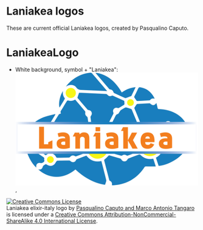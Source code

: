 Laniakea logos
==============

These are current official Laniakea logos, created by Pasqualino Caputo.

# LaniakeaLogo

* White background, symbol + "Laniakea":
    [<img src="/laniakea/laniakea_logo_def.png" alt="Laniakea Logo, white background" />](/laniakea/laniakea_logo_def.png),


<a rel="license" href="http://creativecommons.org/licenses/by-nc-sa/4.0/"><img alt="Creative Commons License" style="border-width:0" src="https://i.creativecommons.org/l/by-nc-sa/4.0/88x31.png" /></a><br /><span xmlns:dct="http://purl.org/dc/terms/" property="dct:title">Laniakea elixir-italy logo</span> by <a xmlns:cc="http://creativecommons.org/ns#" href="https://github.com/Laniakea-elixir-it/branding/tree/master/laniakea" property="cc:attributionName" rel="cc:attributionURL">Pasqualino Caputo and Marco Antonio Tangaro</a> is licensed under a <a rel="license" href="http://creativecommons.org/licenses/by-nc-sa/4.0/">Creative Commons Attribution-NonCommercial-ShareAlike 4.0 International License</a>.
